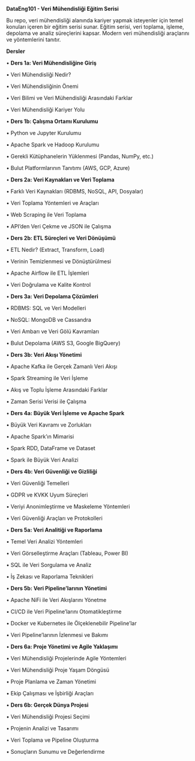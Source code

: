 
**DataEng101 - Veri Mühendisliği Eğitim Serisi**

  

Bu repo, veri mühendisliği alanında kariyer yapmak isteyenler için temel konuları içeren bir eğitim serisi sunar. Eğitim serisi, veri toplama, işleme, depolama ve analiz süreçlerini kapsar. Modern veri mühendisliği araçlarını ve yöntemlerini tanıtır.

  

**Dersler**

  

• **Ders 1a: Veri Mühendisliğine Giriş**

• Veri Mühendisliği Nedir?

• Veri Mühendisliğinin Önemi

• Veri Bilimi ve Veri Mühendisliği Arasındaki Farklar

• Veri Mühendisliği Kariyer Yolu

• **Ders 1b: Çalışma Ortamı Kurulumu**

• Python ve Jupyter Kurulumu

• Apache Spark ve Hadoop Kurulumu

• Gerekli Kütüphanelerin Yüklenmesi (Pandas, NumPy, etc.)

• Bulut Platformlarının Tanıtımı (AWS, GCP, Azure)

• **Ders 2a: Veri Kaynakları ve Veri Toplama**

• Farklı Veri Kaynakları (RDBMS, NoSQL, API, Dosyalar)

• Veri Toplama Yöntemleri ve Araçları

• Web Scraping ile Veri Toplama

• API’den Veri Çekme ve JSON ile Çalışma

• **Ders 2b: ETL Süreçleri ve Veri Dönüşümü**

• ETL Nedir? (Extract, Transform, Load)

• Verinin Temizlenmesi ve Dönüştürülmesi

• Apache Airflow ile ETL İşlemleri

• Veri Doğrulama ve Kalite Kontrol

• **Ders 3a: Veri Depolama Çözümleri**

• RDBMS: SQL ve Veri Modelleri

• NoSQL: MongoDB ve Cassandra

• Veri Ambarı ve Veri Gölü Kavramları

• Bulut Depolama (AWS S3, Google BigQuery)

• **Ders 3b: Veri Akışı Yönetimi**

• Apache Kafka ile Gerçek Zamanlı Veri Akışı

• Spark Streaming ile Veri İşleme

• Akış ve Toplu İşleme Arasındaki Farklar

• Zaman Serisi Verisi ile Çalışma

• **Ders 4a: Büyük Veri İşleme ve Apache Spark**

• Büyük Veri Kavramı ve Zorlukları

• Apache Spark’ın Mimarisi

• Spark RDD, DataFrame ve Dataset

• Spark ile Büyük Veri Analizi

• **Ders 4b: Veri Güvenliği ve Gizliliği**

• Veri Güvenliği Temelleri

• GDPR ve KVKK Uyum Süreçleri

• Veriyi Anonimleştirme ve Maskeleme Yöntemleri

• Veri Güvenliği Araçları ve Protokolleri

• **Ders 5a: Veri Analitiği ve Raporlama**

• Temel Veri Analizi Yöntemleri

• Veri Görselleştirme Araçları (Tableau, Power BI)

• SQL ile Veri Sorgulama ve Analiz

• İş Zekası ve Raporlama Teknikleri

• **Ders 5b: Veri Pipeline’larının Yönetimi**

• Apache NiFi ile Veri Akışlarını Yönetme

• CI/CD ile Veri Pipeline’larını Otomatikleştirme

• Docker ve Kubernetes ile Ölçeklenebilir Pipeline’lar

• Veri Pipeline’larının İzlenmesi ve Bakımı

• **Ders 6a: Proje Yönetimi ve Agile Yaklaşımı**

• Veri Mühendisliği Projelerinde Agile Yöntemleri

• Veri Mühendisliği Proje Yaşam Döngüsü

• Proje Planlama ve Zaman Yönetimi

• Ekip Çalışması ve İşbirliği Araçları

• **Ders 6b: Gerçek Dünya Projesi**

• Veri Mühendisliği Projesi Seçimi

• Projenin Analizi ve Tasarımı

• Veri Toplama ve Pipeline Oluşturma

• Sonuçların Sunumu ve Değerlendirme